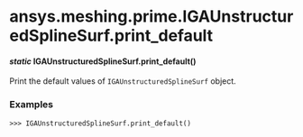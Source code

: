 <a id="ansys-meshing-prime-igaunstructuredsplinesurf-print-default"></a>

# ansys.meshing.prime.IGAUnstructuredSplineSurf.print_default

<a id="ansys.meshing.prime.IGAUnstructuredSplineSurf.print_default"></a>

#### *static* IGAUnstructuredSplineSurf.print_default()

Print the default values of `IGAUnstructuredSplineSurf` object.

### Examples

```pycon
>>> IGAUnstructuredSplineSurf.print_default()
```

<!-- !! processed by numpydoc !! -->
